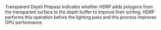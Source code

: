 <tr>
  <td></td>
  <td>Transparent Depth Prepass</td>
  <td></td>
  <td>Indicates whether HDRP adds polygons from the transparent surface to the depth buffer to improve their sorting. HDRP performs this operation before the lighting pass and this process improves GPU performance.</td>
</tr>
